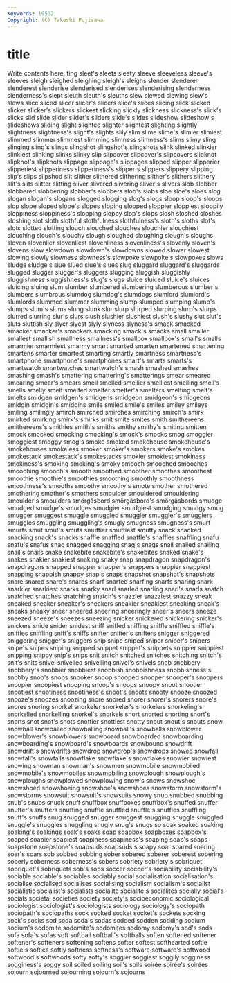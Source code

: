 ```yaml
---
Keywords: 19502 
Copyright: (C) Takeshi Fujisawa
---
```


# title

Write contents here.
ting sleet's sleets sleety sleeve sleeveless
sleeve's sleeves sleigh sleighed sleighing sleigh's sleighs slender slenderer slenderest
slenderise slenderised slenderises slenderising slenderness slenderness's slept sleuth sleuth's sleuths
slew slewed slewing slew's slews slice sliced slicer slicer's slicers
slice's slices slicing slick slicked slicker slicker's slickers slickest slicking
slickly slickness slickness's slick's slicks slid slide slider slider's sliders
slide's slides slideshow slideshow's slideshows sliding slight slighted slighter slightest
slighting slightly slightness slightness's slight's slights slily slim slime slime's
slimier slimiest slimmed slimmer slimmest slimming slimness slimness's slims slimy
sling slinging sling's slings slingshot slingshot's slingshots slink slinked slinkier
slinkiest slinking slinks slinky slip slipcover slipcover's slipcovers slipknot slipknot's
slipknots slippage slippage's slippages slipped slipper slipperier slipperiest slipperiness slipperiness's
slipper's slippers slippery slipping slip's slips slipshod slit slither slithered
slithering slither's slithers slithery slit's slits slitter slitting sliver slivered
slivering sliver's slivers slob slobber slobbered slobbering slobber's slobbers slob's
slobs sloe sloe's sloes slog slogan slogan's slogans slogged slogging
slog's slogs sloop sloop's sloops slop slope sloped slope's slopes
sloping slopped sloppier sloppiest sloppily sloppiness sloppiness's slopping sloppy slop's
slops slosh sloshed sloshes sloshing slot sloth slothful slothfulness slothfulness's
sloth's sloths slot's slots slotted slotting slouch slouched slouches slouchier
slouchiest slouching slouch's slouchy slough sloughed sloughing slough's sloughs sloven
slovenlier slovenliest slovenliness slovenliness's slovenly sloven's slovens slow slowdown slowdown's
slowdowns slowed slower slowest slowing slowly slowness slowness's slowpoke slowpoke's
slowpokes slows sludge sludge's slue slued slue's slues slug sluggard
sluggard's sluggards slugged slugger slugger's sluggers slugging sluggish sluggishly sluggishness
sluggishness's slug's slugs sluice sluiced sluice's sluices sluicing sluing slum
slumber slumbered slumbering slumberous slumber's slumbers slumbrous slumdog slumdog's slumdogs
slumlord slumlord's slumlords slummed slummer slumming slump slumped slumping slump's
slumps slum's slums slung slunk slur slurp slurped slurping slurp's
slurps slurred slurring slur's slurs slush slushier slushiest slush's slushy
slut slut's sluts sluttish sly slyer slyest slyly slyness slyness's
smack smacked smacker smacker's smackers smacking smack's smacks small smaller
smallest smallish smallness smallness's smallpox smallpox's small's smalls smarmier smarmiest
smarmy smart smarted smarten smartened smartening smartens smarter smartest smarting
smartly smartness smartness's smartphone smartphone's smartphones smart's smarts smarts's smartwatch
smartwatches smartwatch's smash smashed smashes smashing smash's smattering smattering's smatterings
smear smeared smearing smear's smears smell smelled smellier smelliest smelling
smell's smells smelly smelt smelted smelter smelter's smelters smelting smelt's
smelts smidgen smidgen's smidgens smidgeon smidgeon's smidgeons smidgin smidgin's smidgins
smile smiled smile's smiles smiley smileys smiling smilingly smirch smirched
smirches smirching smirch's smirk smirked smirking smirk's smirks smit smite
smites smith smithereens smithereens's smithies smith's smiths smithy smithy's smiting
smitten smock smocked smocking smocking's smock's smocks smog smoggier smoggiest
smoggy smog's smoke smoked smokehouse smokehouse's smokehouses smokeless smoker smoker's
smokers smoke's smokes smokestack smokestack's smokestacks smokier smokiest smokiness smokiness's
smoking smoking's smoky smooch smooched smooches smooching smooch's smooth smoothed
smoother smoothes smoothest smoothie smoothie's smoothies smoothing smoothly smoothness smoothness's
smooths smoothy smoothy's smote smother smothered smothering smother's smothers smoulder
smouldered smouldering smoulder's smoulders smörgåsbord smörgåsbord's smörgåsbords smudge smudged smudge's
smudges smudgier smudgiest smudging smudgy smug smugger smuggest smuggle smuggled
smuggler smuggler's smugglers smuggles smuggling smuggling's smugly smugness smugness's smurf
smurfs smut smut's smuts smuttier smuttiest smutty snack snacked snacking
snack's snacks snaffle snaffled snaffle's snaffles snaffling snafu snafu's snafus
snag snagged snagging snag's snags snail snailed snailing snail's snails
snake snakebite snakebite's snakebites snaked snake's snakes snakier snakiest snaking
snaky snap snapdragon snapdragon's snapdragons snapped snapper snapper's snappers snappier
snappiest snapping snappish snappy snap's snaps snapshot snapshot's snapshots snare
snared snare's snares snarf snarfed snarfing snarfs snaring snark snarkier
snarkiest snarks snarky snarl snarled snarling snarl's snarls snatch snatched
snatches snatching snatch's snazzier snazziest snazzy sneak sneaked sneaker sneaker's
sneakers sneakier sneakiest sneaking sneak's sneaks sneaky sneer sneered sneering
sneeringly sneer's sneers sneeze sneezed sneeze's sneezes sneezing snicker snickered
snickering snicker's snickers snide snider snidest sniff sniffed sniffing sniffle
sniffled sniffle's sniffles sniffling sniff's sniffs snifter snifter's snifters snigger
sniggered sniggering snigger's sniggers snip snipe sniped sniper sniper's snipers
snipe's snipes sniping snipped snippet snippet's snippets snippier snippiest snipping
snippy snip's snips snit snitch snitched snitches snitching snitch's snit's
snits snivel snivelled snivelling snivel's snivels snob snobbery snobbery's snobbier
snobbiest snobbish snobbishness snobbishness's snobby snob's snobs snooker snoop snooped
snooper snooper's snoopers snoopier snoopiest snooping snoop's snoops snoopy snoot
snootier snootiest snootiness snootiness's snoot's snoots snooty snooze snoozed snooze's
snoozes snoozing snore snored snorer snorer's snorers snore's snores snoring
snorkel snorkeler snorkeler's snorkelers snorkeling's snorkelled snorkelling snorkel's snorkels snort
snorted snorting snort's snorts snot snot's snots snottier snottiest snotty
snout snout's snouts snow snowball snowballed snowballing snowball's snowballs snowblower
snowblower's snowblowers snowboard snowboarded snowboarding snowboarding's snowboard's snowboards snowbound snowdrift
snowdrift's snowdrifts snowdrop snowdrop's snowdrops snowed snowfall snowfall's snowfalls snowflake
snowflake's snowflakes snowier snowiest snowing snowman snowman's snowmen snowmobile snowmobiled
snowmobile's snowmobiles snowmobiling snowplough snowplough's snowploughs snowplowed snowplowing snow's snows
snowshoe snowshoed snowshoeing snowshoe's snowshoes snowstorm snowstorm's snowstorms snowsuit snowsuit's
snowsuits snowy snub snubbed snubbing snub's snubs snuck snuff snuffbox
snuffboxes snuffbox's snuffed snuffer snuffer's snuffers snuffing snuffle snuffled snuffle's
snuffles snuffling snuff's snuffs snug snugged snugger snuggest snugging snuggle
snuggled snuggle's snuggles snuggling snugly snug's snugs so soak soaked
soaking soaking's soakings soak's soaks soap soapbox soapboxes soapbox's soaped
soapier soapiest soapiness soapiness's soaping soap's soaps soapstone soapstone's soapsuds
soapsuds's soapy soar soared soaring soar's soars sob sobbed sobbing
sober sobered soberer soberest sobering soberly soberness soberness's sobers sobriety
sobriety's sobriquet sobriquet's sobriquets sob's sobs soccer soccer's sociability sociability's
sociable sociable's sociables sociably social socialisation socialisation's socialise socialised socialises
socialising socialism socialism's socialist socialistic socialist's socialists socialite socialite's socialites
socially social's socials societal societies society society's socioeconomic sociological sociologist
sociologist's sociologists sociology sociology's sociopath sociopath's sociopaths sock socked socket
socket's sockets socking sock's socks sod soda soda's sodas sodded
sodden sodding sodium sodium's sodomite sodomite's sodomites sodomy sodomy's sod's
sods sofa sofa's sofas soft softball softball's softballs soften softened
softener softener's softeners softening softens softer softest softhearted softie softie's
softies softly softness softness's software software's softwood softwood's softwoods softy
softy's soggier soggiest soggily sogginess sogginess's soggy soil soiled soiling
soil's soils soirée soirée's soirées sojourn sojourned sojourning sojourn's sojourns
